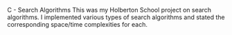 C - Search Algorithms
This was my Holberton School project on search algorithms. I implemented various types of search algorithms and stated the corresponding space/time complexities for each.
